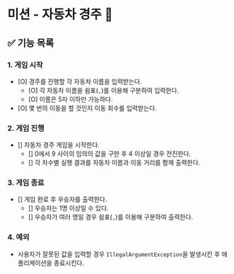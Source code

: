 # 미션 - 자동차 경주 🏁

## ✅ 기능 목록

### 1. 게임 시작

- [O] 경주를 진행할 각 자동차 이름을 입력받는다.
    - [O] 각 자동차 이름을 쉼표(`,`)를 이용해 구분하여 입력한다.
    - [O] 이름은 5자 이하만 가능하다.
- [O] 몇 번의 이동을 할 것인지 이동 회수를 입력받는다.

### 2. 게임 진행

- [] 자동차 경주 게임을 시작한다.
    - [] 0에서 9 사이의 임의의 값을 구한 후 4 이상일 경우 전진한다.
    - [] 각 차수별 실행 결과를 자동차 이름과 이동 거리를 함께 출력한다.

### 3. 게임 종료

- [] 게임 완료 후 우승자를 출력한다.
    - [] 우승자는 1명 이상일 수 있다.
    - [] 우승자가 여러 명일 경우 쉼표(`,`)를 이용해 구분하여 출력한다.

### 4. 예외

- 사용자가 잘못된 값을 입력할 경우 `IllegalArgumentException`을 발생시킨 후 애플리케이션을 종료시킨다.